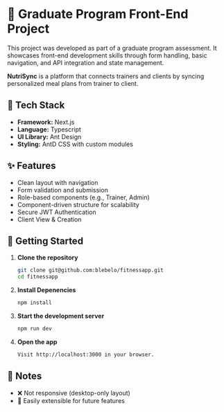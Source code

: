 # 📘 Graduate Program Front-End Project

This project was developed as part of a graduate program assessment. It showcases front-end development skills through form handling, basic navigation, and API integration and state management.

**NutriSync** is a platform that connects trainers and clients by syncing personalized meal plans from trainer to client.

## 🔧 Tech Stack

- **Framework:** Next.js  
- **Language:** Typescript
- **UI Library:** Ant Design  
- **Styling:** AntD CSS with custom modules

## ✨ Features

- Clean layout with navigation  
- Form validation and submission  
- Role-based components (e.g., Trainer, Admin)  
- Component-driven structure for scalability
- Secure JWT Authentication
- Client View & Creation

## 🚀 Getting Started

1. **Clone the repository**
   ```bash
   git clone git@github.com:blebelo/fitnessapp.git
   cd fitnessapp
    ```

2. **Install Depenencies**
   ```bash
   npm install 
    ```

3. **Start the development server**
   ```bash
   npm run dev
    ```

4. **Open the app**
   ```bash
   Visit http://localhost:3000 in your browser.
    ```


## 📌 Notes
- ❌ Not responsive (desktop-only layout)
- 🔧 Easily extensible for future features